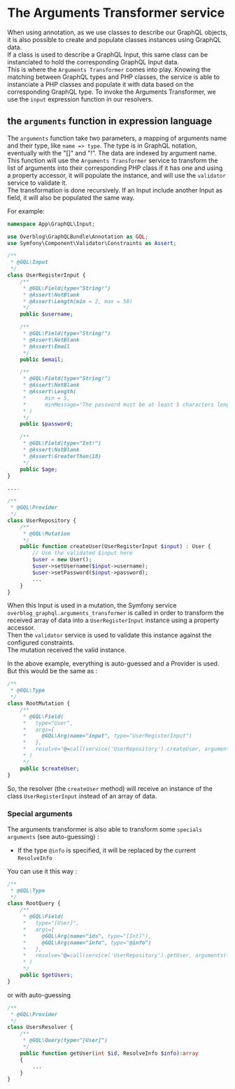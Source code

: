 # The Arguments Transformer service

When using annotation, as we use classes to describe our GraphQL objects, it is also possible to create and populate classes instances using GraphQL data.  
If a class is used to describe a GraphQL Input, this same class can be instanciated to hold the corresponding GraphQL Input data.  
This is where the `Arguments Transformer` comes into play. Knowing the matching between GraphQL types and PHP classes, the service is able to instanciate a PHP classes and populate it with data based on the corresponding GraphQL type.
To invoke the Arguments Transformer, we use the `input` expression function in our resolvers. 

## the `arguments` function in expression language

The `arguments` function take two parameters, a mapping of arguments name and their type, like `name => type`. The type is in GraphQL notation, eventually with the "[]" and "!". The data are indexed by argument name.
This function will use the `Arguments Transformer` service to transform the list of arguments into their corresponding PHP class if it has one and using a property accessor, it will populate the instance, and will use the `validator` service to validate it.  
The transformation is done recursively. If an Input include another Input as field, it will also be populated the same way.

For example:

```php
namespace App\GraphQL\Input;

use Overblog\GraphQLBundle\Annotation as GQL;
use Symfony\Component\Validator\Constraints as Assert;

/**
 * @GQL\Input
 */ 
class UserRegisterInput {
    /**
     * @GQL\Field(type="String!")
     * @Assert\NotBlank
     * @Assert\Length(min = 2, max = 50)
     */
    public $username;

    /**
     * @GQL\Field(type="String!")
     * @Assert\NotBlank
     * @Assert\Email
     */
    public $email;

    /**
     * @GQL\Field(type="String!")
     * @Assert\NotBlank
     * @Assert\Length(
     *      min = 5, 
     *      minMessage="The password must be at least 5 characters long."
     * )
     */
    public $password;

    /**
     * @GQL\Field(type="Int!")
     * @Assert\NotBlank
     * @Assert\GreaterThan(18)
     */
    public $age;
}

....

/**
 * @GQL\Provider
 */
class UserRepository {
    /**
     * @GQL\Mutation
     */
    public function createUser(UserRegisterInput $input) : User {
        // Use the validated $input here
        $user = new User();
        $user->setUsername($input->username);
        $user->setPassword($input->password);
        ...
    }
}
```

When this Input is used in a mutation, the Symfony service `overblog_graphql.arguments_transformer` is called in order to transform the received array of data into a `UserRegisterInput` instance using a property accessor.  
Then the `validator` service is used to validate this instance against the configured constraints.  
The mutation received the valid instance.  

In the above example, everything is auto-guessed and a Provider is used. But this would be the same as : 

```php
/**
 * @GQL\Type
 */
class RootMutation {
    /**
     * @GQL\Field(
     *   type="User",
     *   args={
     *     @GQL\Arg(name="input", type="UserRegisterInput")
     *   },
     *   resolve="@=call(service('UserRepository').createUser, arguments({input: 'UserRegisterInput'}, arg))"
     * )
     */
    public $createUser;
}
```

So, the resolver (the `createUser` method) will receive an instance of the class `UserRegisterInput` instead of an array of data. 


### Special arguments

The arguments transformer is also able to transform some `specials arguments` (see auto-guessing) :

- If the type `@info` is specified, it will be replaced by the current `ResolveInfo`

You can use it this way :

```php
/**
 * @GQL\Type
 */
class RootQuery {
    /**
     * @GQL\Field(
     *   type="[User]",
     *   args={
     *     @GQL\Arg(name="ids", type="[Int]"),
     *     @GQL\Arg(name="info", type="@info")
     *   },
     *   resolve="@=call(service('UserRepository').getUser, arguments({ids: '[Int]', info: '@info'}, arg))"
     * )
     */
    public $getUsers;
}
```

or with auto-guessing

```php
/**
 * @GQL\Provider
 */
class UsersResolver {
    /**
     * @GQL\Query(type="[User]")
     */
    public function getUser(int $id, ResolveInfo $info):array
    {
        ...
    }
}
```